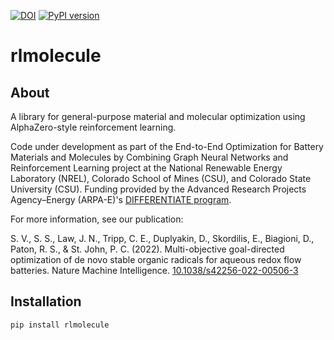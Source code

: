 [![DOI](https://zenodo.org/badge/289305827.svg)](https://zenodo.org/badge/latestdoi/289305827)
[![PyPI version](https://badge.fury.io/py/rlmolecule.svg)](https://badge.fury.io/py/rlmolecule)

# rlmolecule

## About

A library for general-purpose material and molecular optimization using
AlphaZero-style reinforcement learning.

Code under development as part of the End-to-End Optimization for Battery
Materials and Molecules by Combining Graph Neural Networks and Reinforcement
Learning project at the National Renewable Energy Laboratory (NREL), Colorado
School of Mines (CSU), and Colorado State University (CSU). Funding provided by
the Advanced Research Projects Agency–Energy (ARPA-E)'s
[DIFFERENTIATE program](https://arpa-e.energy.gov/technologies/programs/differentiate).

For more information, see our publication:

S. V., S. S., Law, J. N., Tripp, C. E., Duplyakin, D., Skordilis, E., Biagioni,
D., Paton, R. S., & St. John, P. C. (2022). Multi-objective goal-directed
optimization of de novo stable organic radicals for aqueous redox flow
batteries. Nature Machine Intelligence.
[10.1038/s42256-022-00506-3](https://doi.org/10.1038/s42256-022-00506-3)

## Installation

`pip install rlmolecule`
